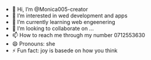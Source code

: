 - 👋 Hi, I’m @Monica005-creator
- 👀 I’m interested in wed development and apps
- 🌱 I’m currently learning web engeenering
- 💞️ I’m looking to collaborate on ...
- 📫 How to reach me through my number 0712553630
- 😄 Pronouns: she
- ⚡ Fun fact: joy is basede on how you think

<!---
Monica005-creator/Monica005-creator is a ✨ special ✨ repository because its `README.md` (this file) appears on your GitHub profile.
You can click the Preview link to take a look at your changes.
--->
